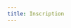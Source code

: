 ```yaml
---
title: Inscription
---
```


<br/>
<br/>

<div class="row">

<!-- COMPLET
  <div class="col-lg-12 col-md-12 text-center">
    <h2>Événement complet!</h2>
    <b>Nous travaillons actuellement pour ajouter des places supplémentaires,
      n'hésitez pas à suivre notre <a href="https://twitter.com/PGDAY_Fr">fil
        twitter</a> pour être prévenu dès que de nouvelles
    places seront disponibles.</b>
  </div>

-->

<!-- PAS ENCORE OUVERT

<div class="row">
  <div class="col-sm-1"></div>
  <div class="col-lg-12 col-md-12 text-center section-colored">
    <h4> Inscriptions : Les inscriptions ne sont pas ouvertes !</h4>
  </div>
</div>

-->

<!-- OUVERT -->
<div class="col-md-8 col-md-offset-2 section-colored text-center">
<div id="eventbrite-widget-container-583853731227"></div>

<script src="https://www.eventbrite.fr/static/widgets/eb_widgets.js"></script>

<script type="text/javascript">
    var exampleCallback = function() {
        console.log('Commande terminée !');
    };

    window.EBWidgets.createWidget({
        // Required
        widgetType: 'checkout',
        eventId: '583853731227',
        iframeContainerId: 'eventbrite-widget-container-583853731227',

        // Optional
        iframeContainerHeight: 825,  // Widget height in pixels. Defaults to a minimum of 425px if not provided
        onOrderComplete: exampleCallback  // Method called when an order has successfully completed
    });
</script>
</div>



</div> <!-- fin de row -->
